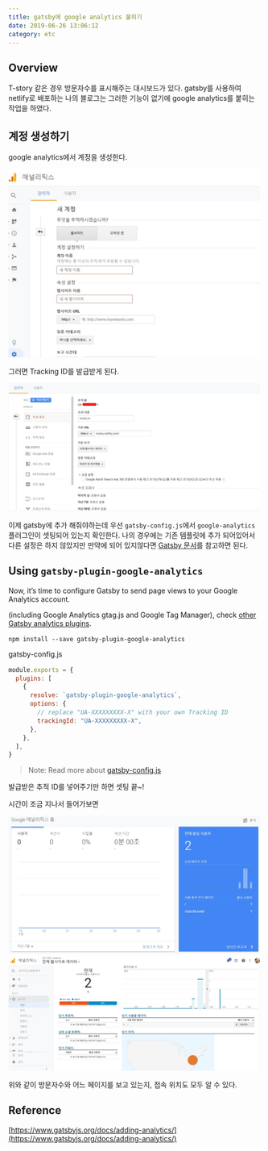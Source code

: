 ```yaml
---
title: gatsby에 google analytics 붙히기
date: 2019-06-26 13:06:12
category: etc
---
```


## Overview

T-story 같은 경우 방문자수를 표시해주는 대시보드가 있다. gatsby를 사용하여 netlify로 배포하는 나의 블로그는 그러한 기능이 없기에 google analytics를 붙히는 작업을 하였다.

## 계정 생성하기

google analytics에서 계정을 생성한다.

<img src="./images/ga01.jpg" width=500px/>

그러면 Tracking ID를 발급받게 된다.

<img src="./images/ga02.jpg" width=500px/>

이제 gatsby에 추가 해줘야하는데 우선 `gatsby-config.js`에서 `google-analytics` 플러그인이 셋팅되어 있는지 확인한다. 나의 경우에는 기존 템플릿에 추가 되어있어서 다른 설정은 하지 않았지만 만약에 되어 있지않다면 [Gatsby 문서](https://www.gatsbyjs.org/docs/adding-analytics/)를 참고하면 된다.

## Using `gatsby-plugin-google-analytics`

Now, it’s time to configure Gatsby to send page views to your Google Analytics account.

(including Google Analytics gtag.js and Google Tag Manager), check [other Gatsby analytics plugins](https://www.gatsbyjs.org/docs/adding-analytics/#other-gatsby-analytics-plugins).

```shell
npm install --save gatsby-plugin-google-analytics
```

gatsby-config.js

```js
module.exports = {
  plugins: [
    {
      resolve: `gatsby-plugin-google-analytics`,
      options: {
        // replace "UA-XXXXXXXXX-X" with your own Tracking ID
        trackingId: "UA-XXXXXXXXX-X",
      },
    },
  ],
}
```

> Note: Read more about [gatsby-config.js](https://www.gatsbyjs.org/docs/gatsby-config/)

발급받은 추적 ID를 넣어주기만 하면 셋팅 끝~! 

시간이 조금 지나서 들어가보면

<img src="./images/ga03.jpg" width=500px/>

<img src="./images/ga04.jpg" width=500px/>

위와 같이 방문자수와 어느 페이지를 보고 있는지, 접속 위치도 모두 알 수 있다.

## Reference

[https://www.gatsbyjs.org/docs/adding-analytics/](https://www.gatsbyjs.org/docs/adding-analytics/)